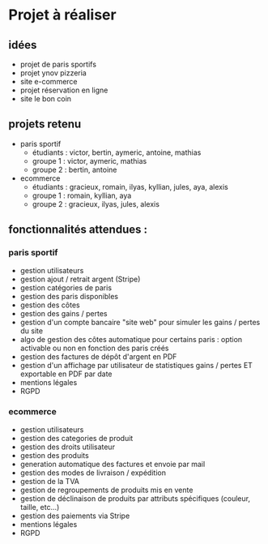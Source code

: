 # Projet à réaliser

## idées
- projet de paris sportifs
- projet ynov pizzeria
- site e-commerce
- projet réservation en ligne
- site le bon coin

## projets retenu

- paris sportif
    - étudiants : victor, bertin, aymeric, antoine, mathias
    - groupe 1 : victor, aymeric, mathias
    - groupe 2 : bertin, antoine
- ecommerce
    - étudiants : gracieux, romain, ilyas, kyllian, jules, aya, alexis
    - groupe 1 : romain, kyllian, aya
    - groupe 2 : gracieux, ilyas, jules, alexis
    
## fonctionnalités attendues :

### paris sportif
- gestion utilisateurs
- gestion ajout / retrait argent (Stripe)
- gestion catégories de paris
- gestion des paris disponibles
- gestion des côtes
- gestion des gains / pertes
- gestion d'un compte bancaire "site web" pour simuler les gains / pertes du site
- algo de gestion des côtes automatique pour certains paris : option activable ou non en fonction des paris créés
- gestion des factures de dépôt d'argent en PDF
- gestion d'un affichage par utilisateur de statistiques gains / pertes ET exportable en PDF par date
- mentions légales
- RGPD

### ecommerce
- gestion utilisateurs
- gestion des categories de produit
- gestion des droits utilisateur
- gestion des produits
- generation automatique des factures et envoie par mail
- gestion des modes de livraison / expédition
- gestion de la TVA
- gestion de regroupements de produits mis en vente
- gestion de déclinaison de produits par attributs spécifiques (couleur, taille, etc...)
- gestion des paiements via Stripe
- mentions légales
- RGPD
